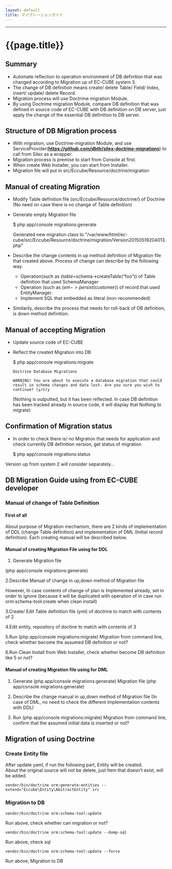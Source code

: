 ```yaml
---
layout: default
title: マイグレーションガイド
---
```


---

# {{page.title}}

## Summary

 - Automate reflection to operation environment of DB definition that was changed according to Migration up of EC-CUBE system 3.
 - The change of DB definition means create/ delete Table/ Field/ Index, insert/ update/ delete Record.
 - Migration process will use Doctrime migration Module.
 - By using Doctrime migration Module, compare DB definition that was defined in source code of EC-CUBE with DB definition on DB server, just apply the change of the essential DB definition to DB server.

## Structure of DB Migration process

 - With migration, use Doctrine-migration Module, and use ServiceProvider(**https://github.com/dbtlr/silex-doctrine-migrations**) to call from Silex as a wrapper.
 - Migration process is premise to start from Console at first.
 -	When create Web Installer, you can start from Installer.
 - Migration file will put in src/Eccube/Resource/doctrine/migration

## Manual of creating Migration

 - Modify Table definition file (src/Eccube/Resource/doctrine/) of Doctrine 
  (No need on case there is no change of Table definition)

 - Generate empty Migration file

   $ php app/console migrations:generate

    Generated new migration class to "/var/www/html/ec-cube/src/Eccube/Resource/doctrine/migration/Version20150519204013.php"

 - Describe the change contents in up method definition of Migration file that created above. Process of change can describe by the following way.
   - Operation(such as ($table=$schema->createTable(“foo”)) of Table definition that used SchemaManager
   - Operation (such as ($em->persist($customer)) of record that used EntityManager.
   - Implement SQL that embedded as literal (non-recommended)
 - Similarily, describe the process that needs for roll-back of DB definition, is down method definition.

## Manual of accepting Migration

 - Update source code of EC-CUBE
 - Reflect the created Migration into DB

   $ php app/console migrations:migrate

       Doctrine Database Migrations

       WARNING! You are about to execute a database migration that could result in schema changes and data lost. Are you sure you wish to continue? (y/n)y

   (Nothing is outputted, but it has been reflected. In case DB definition has been tracked already in source code, it will display that Nothing to migrate)

## Confirmation of Migration status 

 - In order to check there is/ no Migration that needs for application and check currently DB definition version, get status of migration

   $ php app/console migrations:status

Version up from system 2 will consider separately...

## DB Migration Guide using from EC-CUBE developer

### Manual of change of Table Definition

#### First of all
About purpose of Migration mechanism, there are 2 kinds of implementation of DDL (change Table definition) and implementation of DML (Initial record definition). Each creating manual will be described below.

#### Manual of creating Migration File using for DDL

1. Generate Migration file

  (php app/console migrations:generate)

2.Describe Manual of change in up,down method of Migration file 

  However, In case contents of change of plan is Implemented already, set in order to ignore (because it will be duplicated with operation of in case run orm:schema-tool:create when clean install)

<script src="http://gist-it.appspot.com/https://github.com/EC-CUBE/ec-cube.github.io/blob/master/Source/migration/DDLMigration.php"></script>

3.Create/ Edit Table definition file (yml) of doctrine to match with contents of 2

4.Edit entity, repository of doctine to match with contents of 3

5.Run (php app/console migrations:migrate) Migration from command line, check whether become the assumed DB definition or not?

6.Run Clean Install from Web Installer, check whether become DB definition like 5 or not?


#### Manual of creating Migration file using for DML

1. Generate (php app/console migrations:generate) Migration file
  (php app/console migrations:generate)

2. Describe the change manual in up,down method of Migration file
  (In case of DML, no need to check the different implementation contents with DDL)

<script src="https://github.com/EC-CUBE/ec-cube.github.io/blob/master/Source/migration/DMLMigration.php"></script>

3. Run (php app/console migrations:migrate) Migration from command line, confirm that the assumed initial data is inserted or not?


## Migration of using Doctrine

### Create Entity file

After update yaml, if run the following part, Entity will be created.  
About the original source will not be delete, just Item that doesn’t exist, will be added.

```
vendor/bin/doctrine orm:generate:entities --extend="Eccube\Entity\AbstractEntity" src
```

### Migration to DB

```
vendor/bin/doctrine orm:schema-tool:update
```

Run above, check whether can migration or not?

```
vendor/bin/doctrine orm:schema-tool:update --dump-sql
```

Run above, check sql

```
vendor/bin/doctrine orm:schema-tool:update --force
```

Run above, Migration to DB
